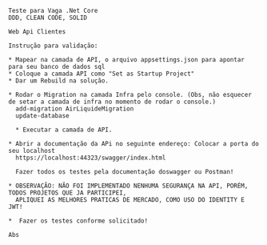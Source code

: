 	Teste para Vaga .Net Core
	DDD, CLEAN CODE, SOLID

	Web Api Clientes

	Instrução para validação:

	* Mapear na camada de API, o arquivo appsettings.json para apontar para seu banco de dados sql
	* Coloque a camada API como "Set as Startup Project" 
	* Dar um Rebuild na solução.
	
	* Rodar o Migration na camada Infra pelo console. (Obs, não esquecer de setar a camada de infra no momento de rodar o console.)
	  add-migration AirLiquideMigration
	  update-database
	  
	  * Executar a camada de API.
	    
	* Abrir a documentação da APi no seguinte endereço: Colocar a porta do seu localhost
	  https://localhost:44323/swagger/index.html 
	  
	  Fazer todos os testes pela documentação doswagger ou Postman!
	
	* OBSERVAÇÃO: NÃO FOI IMPLEMENTADO NENHUMA SEGURANÇA NA API, PORÉM, TODOS PROJETOS QUE JA PARTICIPEI, 
	  APLIQUEI AS MELHORES PRATICAS DE MERCADO, COMO USO DO IDENTITY E JWT!
	
	*  Fazer os testes conforme solicitado!
	
	Abs
	
	
